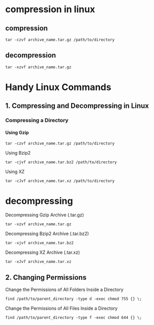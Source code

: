 # compression in linux

## compression

```shell
tar -czvf archive_name.tar.gz /path/to/directory
```

## decompression

```shell
tar -xzvf archive_name.tar.gz
```

# Handy Linux Commands

## 1. Compressing and Decompressing in Linux

### Compressing a Directory

#### Using Gzip

```shell
tar -czvf archive_name.tar.gz /path/to/directory
```

Using Bzip2

```shell
tar -cjvf archive_name.tar.bz2 /path/to/directory
```

Using XZ

```shell
tar -cJvf archive_name.tar.xz /path/to/directory
```

# decompressing

Decompressing Gzip Archive (.tar.gz)

```shell
tar -xzvf archive_name.tar.gz
```

Decompressing Bzip2 Archive (.tar.bz2)

```shell
tar -xjvf archive_name.tar.bz2
```


Decompressing XZ Archive (.tar.xz)

```shell
tar -xJvf archive_name.tar.xz
```

## 2. Changing Permissions

Change the Permissions of All Folders Inside a Directory

```shell
find /path/to/parent_directory -type d -exec chmod 755 {} \;
```

Change the Permissions of All Files Inside a Directory

```shell
find /path/to/parent_directory -type f -exec chmod 644 {} \;
```








